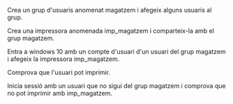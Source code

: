 Crea un grup d'usuaris anomenat magatzem i afegeix alguns usuaris al grup.

Crea una impressora anomenada imp_magatzem i comparteix-la amb el grup magatzem.

Entra a windows 10 amb un compte d'usuari d'un usuari del grup magatzem i afegeix la impressora imp_magatzem.

Comprova que l'usuari pot imprimir.

Inicia sessió amb un usuari que no sigui del grup magatzem i comprova que no pot imprimir amb imp_magatzem.

